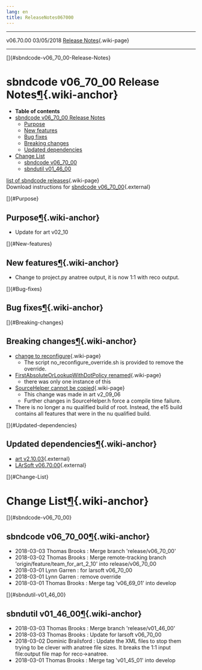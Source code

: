 ```yaml
---
lang: en
title: ReleaseNotes067000
---
```


  ----------- ------------ -- -- ------------------------------------------------------
  v06.70.00   03/05/2018         [Release Notes](ReleaseNotes067000.html){.wiki-page}
  ----------- ------------ -- -- ------------------------------------------------------

[]{#sbndcode-v06_70_00-Release-Notes}

sbndcode v06\_70\_00 Release Notes[¶](#sbndcode-v06_70_00-Release-Notes){.wiki-anchor}
======================================================================================

-   **Table of contents**
-   [sbndcode v06\_70\_00 Release
    Notes](#sbndcode-v06_70_00-Release-Notes)
    -   [Purpose](#Purpose)
    -   [New features](#New-features)
    -   [Bug fixes](#Bug-fixes)
    -   [Breaking changes](#Breaking-changes)
    -   [Updated dependencies](#Updated-dependencies)
-   [Change List](#Change-List)
    -   [sbndcode v06\_70\_00](#sbndcode-v06_70_00)
    -   [sbndutil v01\_46\_00](#sbndutil-v01_46_00)

[list of sbndcode
releases](List_of_SBND_code_releases.html){.wiki-page}\
Download instructions for [sbndcode
v06\_70\_00](http://scisoft.fnal.gov/scisoft/bundles/sbnd/v06_70_00/sbndcode-v06_70_00.html){.external}

[]{#Purpose}

Purpose[¶](#Purpose){.wiki-anchor}
----------------------------------

-   Update for art v02\_10

[]{#New-features}

New features[¶](#New-features){.wiki-anchor}
--------------------------------------------

-   Change to project.py anatree output, it is now 1:1 with reco output.

[]{#Bug-fixes}

Bug fixes[¶](#Bug-fixes){.wiki-anchor}
--------------------------------------

[]{#Breaking-changes}

Breaking changes[¶](#Breaking-changes){.wiki-anchor}
----------------------------------------------------

-   [change to
    reconfigure](210_breaking_changes.html#Removal-of-modules-reconfigureParameterSet-const38-virtual-function){.wiki-page}
    -   The script no\_reconfigure\_override.sh is provided to remove
        the override.
-   [FirstAbsoluteOrLookupWithDotPolicy
    renamed](210_breaking_changes.html#Relocationrenaming-of-artFirstAbsoluteOrLookupWithDotPolicy){.wiki-page}
    -   there was only one instance of this
-   [SourceHelper cannot be
    copied](209_breaking_changes.html#SourceHelper-usage){.wiki-page}
    -   This change was made in art v2\_09\_06
    -   Further changes in SourceHelper.h force a compile time failure.
-   There is no longer a nu qualified build of root. Instead, the e15
    build contains all features that were in the nu qualified build.

[]{#Updated-dependencies}

Updated dependencies[¶](#Updated-dependencies){.wiki-anchor}
------------------------------------------------------------

-   [art
    v2.10.03](https://cdcvs.fnal.gov/redmine/projects/art/wiki/Series_210){.external}
-   [LArSoft
    v06.70.00](https://cdcvs.fnal.gov/redmine/projects/larsoft/wiki/ReleaseNotes067000){.external}

[]{#Change-List}

Change List[¶](#Change-List){.wiki-anchor}
==========================================

[]{#sbndcode-v06_70_00}

sbndcode v06\_70\_00[¶](#sbndcode-v06_70_00){.wiki-anchor}
----------------------------------------------------------

-   2018-03-03 Thomas Brooks : Merge branch \'release/v06\_70\_00\'
-   2018-03-02 Thomas Brooks : Merge remote-tracking branch
    \'origin/feature/team\_for\_art\_2\_10\' into release/v06\_70\_00
-   2018-03-01 Lynn Garren : for larsoft v06\_70\_00
-   2018-03-01 Lynn Garren : remove override
-   2018-03-01 Thomas Brooks : Merge tag \'v06\_69\_01\' into develop

[]{#sbndutil-v01_46_00}

sbndutil v01\_46\_00[¶](#sbndutil-v01_46_00){.wiki-anchor}
----------------------------------------------------------

-   2018-03-03 Thomas Brooks : Merge branch \'release/v01\_46\_00\'
-   2018-03-03 Thomas Brooks : Update for larsoft v06\_70\_00
-   2018-03-02 Dominic Brailsford : Update the XML files to stop them
    trying to be clever with anatree file sizes. It breaks the 1:1 input
    file:output file map for reco-\>anatree.
-   2018-03-01 Thomas Brooks : Merge tag \'v01\_45\_01\' into develop
